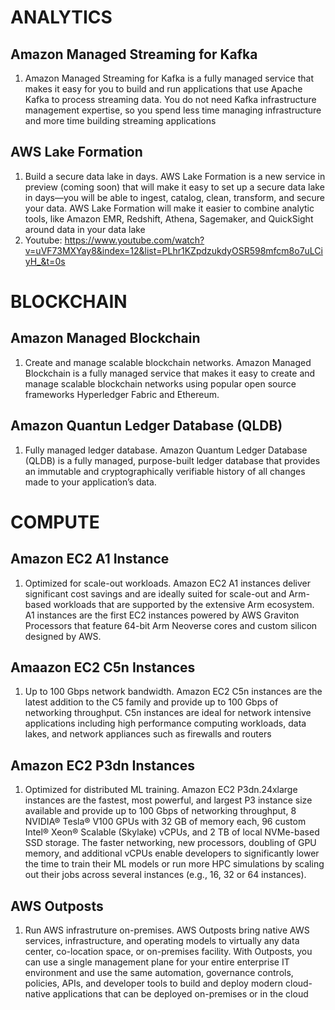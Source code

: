 # ANALYTICS
## Amazon Managed Streaming for Kafka
1. Amazon Managed Streaming for Kafka is a fully managed service that makes it easy for you to build and run applications that use Apache Kafka to process streaming data. You do not need Kafka infrastructure management expertise, so you spend less time managing infrastructure and more time building streaming applications 
## AWS Lake Formation 
1. Build a secure data lake in days.
   AWS Lake Formation is a new service in preview (coming soon) that will make it easy to set up a secure data lake in days—you will be able to ingest, catalog, clean, transform, and secure your data. AWS Lake Formation will make it easier to combine analytic tools, like Amazon EMR, Redshift, Athena, Sagemaker, and QuickSight around data in your data lake
2. Youtube: https://www.youtube.com/watch?v=uVF73MXYay8&index=12&list=PLhr1KZpdzukdyOSR598mfcm8o7uLCiyH_&t=0s

# BLOCKCHAIN
## Amazon Managed Blockchain
1. Create and manage scalable blockchain networks.
   Amazon Managed Blockchain is a fully managed service that makes it easy to create and manage scalable blockchain networks using popular open source frameworks Hyperledger Fabric and Ethereum.
## Amazon Quantun Ledger Database (QLDB)
1. Fully managed ledger database. Amazon Quantum Ledger Database (QLDB) is a fully managed, purpose-built ledger database that provides an immutable and cryptographically verifiable history of all changes made to your application’s data.

# COMPUTE
## Amazon EC2 A1 Instance
1. Optimized for scale-out workloads. Amazon EC2 A1 instances deliver significant cost savings and are ideally suited for scale-out and Arm-based workloads that are supported by the extensive Arm ecosystem. A1 instances are the first EC2 instances powered by AWS Graviton Processors that feature 64-bit Arm Neoverse cores and custom silicon designed by AWS.
## Amaazon EC2 C5n Instances
1. Up to 100 Gbps network bandwidth. Amazon EC2 C5n instances are the latest addition to the C5 family and provide up to 100 Gbps of networking throughput. C5n instances are ideal for network intensive applications including high performance computing workloads, data lakes, and network appliances such as firewalls and routers
## Amazon EC2 P3dn Instances
1. Optimized for distributed ML training. Amazon EC2 P3dn.24xlarge instances are the fastest, most powerful, and largest P3 instance size available and provide up to 100 Gbps of networking throughput, 8 NVIDIA® Tesla® V100 GPUs with 32 GB of memory each, 96 custom Intel® Xeon® Scalable (Skylake) vCPUs, and 2 TB of local NVMe-based SSD storage. The faster networking, new processors, doubling of GPU memory, and additional vCPUs enable developers to significantly lower the time to train their ML models or run more HPC simulations by scaling out their jobs across several instances (e.g., 16, 32 or 64 instances).
## AWS Outposts
1. Run AWS infrastruture on-premises. AWS Outposts bring native AWS services, infrastructure, and operating models to virtually any data center, co-location space, or on-premises facility. With Outposts, you can use a single management plane for your entire enterprise IT environment and use the same automation, governance controls, policies, APIs, and developer tools to build and deploy modern cloud-native applications that can be deployed on-premises or in the cloud

